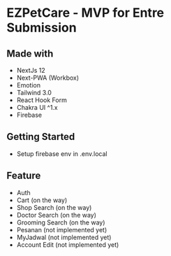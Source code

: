 # EZPetCare - MVP for Entre Submission

## Made with
- NextJs 12
- Next-PWA (Workbox)
- Emotion
- Tailwind 3.0
- React Hook Form
- Chakra UI ^1.x
- Firebase

## Getting Started
- Setup firebase env in .env.local

## Feature
- Auth
- Cart (on the way)
- Shop Search (on the way)
- Doctor Search (on the way)
- Grooming Search (on the way)
- Pesanan (not implemented yet)
- MyJadwal (not implemented yet)
- Account Edit (not implemented yet)